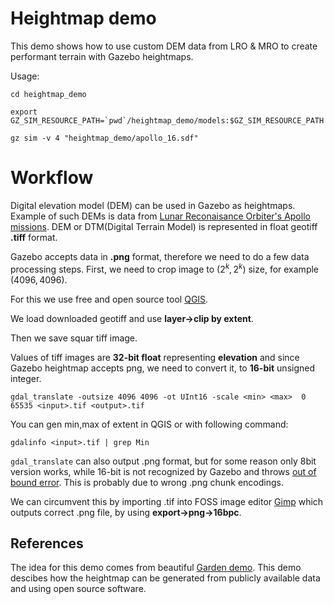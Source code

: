 # Heightmap demo


This demo shows how to use custom DEM data from LRO & MRO to create performant terrain with Gazebo heightmaps.



Usage:

```
cd heightmap_demo

export GZ_SIM_RESOURCE_PATH=`pwd`/heightmap_demo/models:$GZ_SIM_RESOURCE_PATH

gz sim -v 4 "heightmap_demo/apollo_16.sdf"
```


# Workflow

Digital elevation model (DEM) can be used in Gazebo as heightmaps. Example of such DEMs is data from [Lunar Reconaisance Orbiter's Apollo missions](https://wms.lroc.asu.edu/lroc/view_rdr/NAC_DTM_APOLLO16_4). DEM or DTM(Digital Terrain Model) is represented in float geotiff **.tiff** format.

Gazebo accepts data in  **.png** format, therefore we need to do a few data processing steps.
First, we need to crop image to $(2^k,2^k)$ size, for example $(4096,4096)$.

For this we use free and open source tool [QGIS](https://qgis.org/).

We load downloaded geotiff and use **layer->clip by extent**.

Then we save squar tiff image.

Values of tiff images are **32-bit float** representing **elevation** and since Gazebo heightmap accepts png, we need to convert it, to **16-bit** unsigned integer.

```
gdal_translate -outsize 4096 4096 -ot UInt16 -scale <min> <max>  0 65535 <input>.tif <output>.tif
```

You can gen min,max of extent in QGIS or with following command:
```
gdalinfo <input>.tif | grep Min
```

`gdal_translate` can also output .png format, but for some reason only 8bit version works, while 16-bit is not recognized by Gazebo and throws [out of bound error](https://github.com/gazebosim/garden_demo/pull/22#issuecomment-2322324064). This is probably due to wrong .png chunk encodings.

We can circumvent this by importing .tif into FOSS image editor [Gimp](https://www.gimp.org/) which outputs correct .png file, by using **export->png->16bpc**.



## References

The idea for this demo comes from beautiful [Garden demo](https://github.com/gazebosim/garden_demo).
This demo descibes how the heightmap can be generated from publicly available data and using open source software. 



